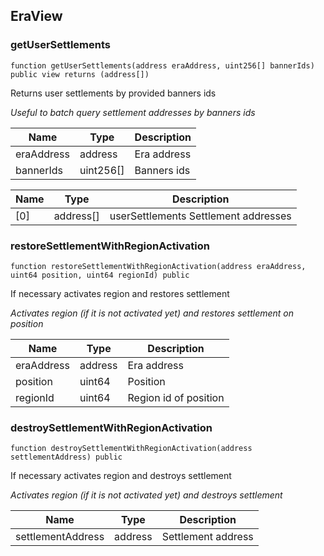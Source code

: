 ## EraView








### getUserSettlements

```solidity
function getUserSettlements(address eraAddress, uint256[] bannerIds) public view returns (address[])
```

Returns user settlements by provided banners ids

_Useful to batch query settlement addresses by banners ids_

| Name | Type | Description |
| ---- | ---- | ----------- |
| eraAddress | address | Era address |
| bannerIds | uint256[] | Banners ids |

| Name | Type | Description |
| ---- | ---- | ----------- |
| [0] | address[] | userSettlements Settlement addresses |


### restoreSettlementWithRegionActivation

```solidity
function restoreSettlementWithRegionActivation(address eraAddress, uint64 position, uint64 regionId) public
```

If necessary activates region and restores settlement

_Activates region (if it is not activated yet) and restores settlement on position_

| Name | Type | Description |
| ---- | ---- | ----------- |
| eraAddress | address | Era address |
| position | uint64 | Position |
| regionId | uint64 | Region id of position |



### destroySettlementWithRegionActivation

```solidity
function destroySettlementWithRegionActivation(address settlementAddress) public
```

If necessary activates region and destroys settlement

_Activates region (if it is not activated yet) and destroys settlement_

| Name | Type | Description |
| ---- | ---- | ----------- |
| settlementAddress | address | Settlement address |




